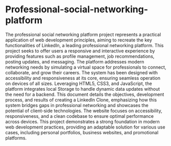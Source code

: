 # Professional-social-networking-platform
The professional social networking platform project represents a practical  application of web development principles, aiming to recreate the key functionalities  of LinkedIn, a leading professional networking platform. 
This project seeks to offer 
users a responsive and interactive experience by providing features such as profile 
management, job recommendations, posting updates, and messaging. The platform 
addresses modern networking needs by simulating a virtual space for professionals 
to connect, collaborate, and grow their careers. 
The system has been designed with accessibility and responsiveness at its core, 
ensuring seamless operation on devices of all sizes. Leveraging HTML5, CSS3, and 
JavaScript, the platform integrates local Storage to handle dynamic data updates 
without the need for a backend. This document details the objectives, development 
process, and results of creating a LinkedIn Clone, emphasizing how this system 
bridges gaps in professional networking and showcases the potential of client-side 
technologies. 
The website focuses on accessibility, responsiveness, and a clean codebase to ensure 
optimal performance across devices. This project demonstrates a strong foundation 
in modern web development practices, providing an adaptable solution for various 
use cases, including personal portfolios, business websites, and promotional 
platforms. 
